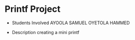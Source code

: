 # Printf Project

* Students Involved
AYOOLA SAMUEL
OYETOLA HAMMED

* Description
creating a mini printf
